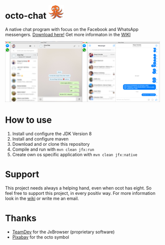 # octo-chat   <img src="https://raw.githubusercontent.com/Roba1993/octo-chat/master/img/octo.png" width="50">

A native chat program with focus on the Facebook and WhatsApp messengers. [Download here!](https://github.com/Roba1993/octo-chat/releases/tag/v0.0.1)
Get more informaton in the [WIKI](https://github.com/Roba1993/octo-chat/wiki)

![alt tag](https://raw.githubusercontent.com/Roba1993/octo-chat/master/img/octo-chat.png)

# How to use
1. Install und configure the JDK Version 8
2. Install and configure maven
3. Download and or clone this repository
4. Compile and run with `mvn clean jfx:run`
5. Create own os specific application with `mvn clean jfx:native`

# Support
This project needs always a helping hand, even when ocot has eight. So feel free to support this project, in every positiv way. For more information look in the [wiki](https://github.com/Roba1993/octo-chat/wiki) or write me an email.

# Thanks
- [TeamDev](http://www.teamdev.com/jxbrowser) for the JxBrowser (proprietary software)
- [Pixabay](https://pixabay.com/de/krake-kraken-sea-life-tier-monster-152287/) for the octo symbol
